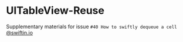 # UITableView-Reuse

Supplementary materials for issue `#40 How to swiftly dequeue a cell` [@swiftin.io](https://swifting.io)
